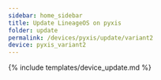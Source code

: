 ```yaml
---
sidebar: home_sidebar
title: Update LineageOS on pyxis
folder: update
permalink: /devices/pyxis/update/variant2
device: pyxis_variant2
---
```

{% include templates/device_update.md %}
